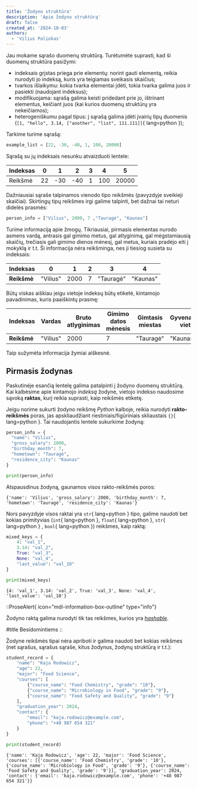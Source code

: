 ```yaml
---
title: 'Žodyno struktūra'
description: 'Apie žodyno struktūrą'
draft: false
created_at: '2024-10-03'
authors:
  - 'Vilius Paliokas'
---
```


Jau mokame sąrašo duomenų struktūrą. Turėtumėte suprasti, kad ši duomenų struktūra pasižymi:

- indeksais grįstas priega prie elementų: norint gauti elementą, reikia nurodyti jo indeksą, kuris yra teigiamas sveikasis skaičius;
- tvarkos išlaikymu: kokia tvarka elementai įdėti, tokia tvarka galima juos ir pasiekti (naudojant indeksus);
- modifikuojama: sąrašą galima keisti pridedant prie jo, ištrinant elementus, keičiant juos (kai kurios duomenų struktūrų yra nekeičiamos);
- heterogeniškumu pagal tipus: į sąrašą galima įdėti įvairių tipų duomenis (`[1, "hello", 3.14, ["another", "list", 111.111]]`{ lang=python });

Tarkime turime sąrašą:

```python line-numbers=false
example_list = [22, -30, -40, 1, 100, 20000]
```

Sąrašą su jų indeksais nesunku atvaizduoti lentele:

| Indeksas | 0   | 1   | 2   | 3   | 4   | 5     |
| -------- | --- | --- | --- | --- | --- | ----- |
| Reikšmė  | 22  | -30 | -40 | 1   | 100 | 20000 |

Dažniausiai sąraše talpinamos vienodo tipo reikšmės (pavyzdyje sveikieji skaičiai). Skirtingų tipų reikšmes irgi galime talpinti, bet dažnai tai neturi didelės prasmės:

```python line-numbers=false
person_info = ["Vilius", 2000, 7 ,"Tauragė", "Kaunas"]
```

Turime informaciją apie žmogų. Tikriausiai, pirmasis elementas nurodo asmens vardą, antrasis gal gimimo metus, gal atlyginimą, gal mėgstamiausią skaičių, trečiasis gali gimimo dienos mėnesį, gal metus, kuriais pradėjo eiti į mokyklą ir t.t. Ši informacija nėra reikšminga, nes ji tiesiog susieta su indeksais:

| **Indeksas** | 0        | 1    | 2   | 3         | 4        |
| -------- | -------- | ---- | --- | --------- | -------- |
| **Reikšmė**  | "Vilius" | 2000 | 7   | "Tauragė" | "Kaunas" |

Būtų viskas aiškiau jeigu vietoje indeksų būtų etiketė, kintamojo pavadinimas, kuris paaiškintų prasmę:

| **Indeksas** | Vardas   | Bruto atlyginimas | Gimimo datos mėnesis | Gimtasis miestas | Gyvenamoji vieta |
| -------- | -------- | -------------------- | -------------------- | ---------------- | ---------------- |
| **Reikšmė**  | "Vilius" | 2000                 | 7                    | "Tauragė"        | "Kaunas"         |

Taip sužymėta informacija žymiai aiškesnė.

## Pirmasis žodynas

Paskutinėje esančią lentelę galima patalpinti į žodyno duomenų struktūrą. Kai kalbėsime apie kintamojo *indeksą* žodyne, vietojo indekso naudosime sąvoką **raktas**, kurį reikia suprasti, kaip reikšmės etiketę.

Jeigu norime sukurti žodyno reikšmę *Python* kalboje, reikia nurodyti **rakto-reikšmės** poras, jas apskliaudžiant riestiniais/figūriniais skliaustais `{}`{ lang=python }. Tai naudojantis lentele sukurkime žodyną:

```python line-numbers=false
person_info = {
  "name": "Vilius",
  "gross_salary": 2000,
  "birthday_month": 7,
  "hometown": "Tauragė",
  "residence_city": "Kaunas"
}

print(person_info)
```

Atspausdinus žodyną, gaunamos visos rakto-reikšmės poros:

```console
{'name': 'Vilius', 'gross_salary': 2000, 'birthday_month': 7, 'hometown': 'Tauragė', 'residence_city': 'Kaunas'}
```

Nors pavyzdyje visos raktai yra `str`{ lang=python } tipo, galime naudoti bet kokias primityvias (`int`{ lang=python }, `float`{ lang=python }, `str`{ lang=python } , `bool`{ lang=python }) reikšmes, kaip raktą:

```python line-numbers=false
mixed_keys = {
    4: "val_1",
    3.14: "val_2",
    True: "val_3",
    None: "val_4",
    "last_value": "val_10"
}

print(mixed_keys)
```

```console
{4: 'val_1', 3.14: 'val_2', True: 'val_3', None: 'val_4', 'last_value': 'val_10'}
```

::ProseAlert{ icon="mdi-information-box-outline" type="info"}

Žodyno raktą galima nurodyti tik tas reikšmes, kurios yra [*hashable*](https://docs.python.org/3/glossary.html#term-hashable).

#title
Besidomintiems
::

Žodyne reikšmės tipai nėra apriboti ir galima naudoti bet kokias reikšmes (net sąrašus, sąrašus sąraše, kitus žodynus, žodynų struktūrą ir t.t.):

```python line-numbers=false
student_record = {
    "name": "Kaja Rodowicz",
    "age": 22,
    "major": "Food Science",
    "courses": [
        {"course_name": "Food Chemistry", "grade": "10"},
        {"course_name": "Microbiology in Food", "grade": "9"},
        {"course_name": "Food Safety and Quality", "grade": "9"}
    ],
    "graduation_year": 2024,
    "contact": {
        "email": "kaja.rodowicz@example.com",
        "phone": "+48 987 654 321"
    }
}

print(student_record)
```

```console
{'name': 'Kaja Rodowicz', 'age': 22, 'major': 'Food Science', 'courses': [{'course_name': 'Food Chemistry', 'grade': '10'}, {'course_name': 'Microbiology in Food', 'grade': '9'}, {'course_name': 'Food Safety and Quality', 'grade': '9'}], 'graduation_year': 2024, 'contact': {'email': 'kaja.rodowicz@example.com', 'phone': '+48 987 654 321'}}
```
